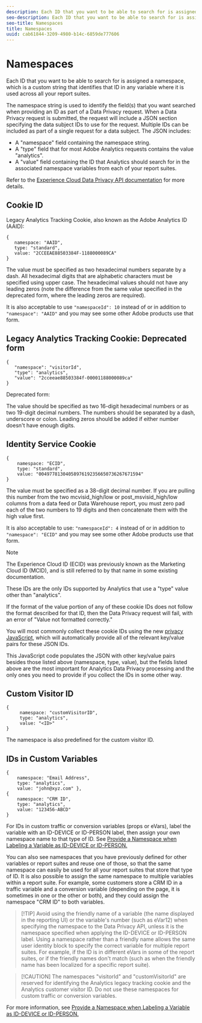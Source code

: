 ```yaml
---
description: Each ID that you want to be able to search for is assigned a namespace, which is a custom string that identifies that ID in any variable where it is used across all your report suites.
seo-description: Each ID that you want to be able to search for is assigned a namespace, which is a custom string that identifies that ID in any variable where it is used across all your report suites.
seo-title: Namespaces
title: Namespaces
uuid: cab61844-3209-4980-b14c-6859de777606
---
```


# Namespaces

Each ID that you want to be able to search for is assigned a namespace, which is a custom string that identifies that ID in any variable where it is used across all your report suites.

The namespace string is used to identify the field(s) that you want searched when providing an ID as part of a Data Privacy request. When a Data Privacy request is submitted, the request will include a JSON section specifying the data subject IDs to use for the request. Multiple IDs can be included as part of a single request for a data subject. The JSON includes:

* A "namespace" field containing the namespace string. 
* A "type" field that for most Adobe Analytics requests contains the value "analytics". 
* A "value" field containing the ID that Analytics should search for in the associated namespace variables from each of your report suites.

Refer to the [Experience Cloud Data Privacy API documentation](https://www.adobe.io/apis/cloudplatform/gdpr/docs/alldocs.html#!api-specification/markdown/narrative/gdpr/use-cases/gdpr-api-overview.md) for more details. 

<!-- Meike, I converted this table to headings and text to fix a validation error. -Bob -->

## Cookie ID

Legacy Analytics Tracking Cookie, also known as the Adobe Analytics ID (AAID):

```
{
   namespace: "AAID",
   type: "standard",
   value: "2CCEEAE88503384F-1188000089CA"
}
```

The value must be specified as two hexadecimal numbers separate by a dash. All hexadecimal digits that are alphabetic characters must be specified using upper case. The hexadecimal values should not have any leading zeros (note the difference from the same value specified in the deprecated form, where the leading zeros are required).

It is also acceptable to use `"namespaceId": 10` instead of or in addition to `"namespace": "AAID"` and you may see some other Adobe products use that form.

## Legacy Analytics Tracking Cookie: Deprecated form

```
{
   "namespace": "visitorId",
   "type": "analytics",
   "value": "2cceeae88503384f-00001188000089ca"
}
```

Deprecated form:

The value should be specified as two 16-digit hexadecimal numbers or as two 19-digit decimal numbers. The numbers should be separated by a dash, underscore or colon. Leading zeros should be added if either number doesn't have enough digits.

## Identity Service Cookie

```
{
    namespace: "ECID",
    type: "standard",
    value: "00497781304058976192356650736267671594"
}
```

The value must be specified as a 38-digit decimal number. If you are pulling this number from the two mcvisid\_high/low or post\_msvisid\_high/low columns from a data feed or Data Warehouse report, you must zero pad each of the two numbers to 19 digits and then concatenate them with the high value first.

It is also acceptable to use: `"namespaceId": 4` instead of or in addition to `"namespace": "ECID"` and you may see some other Adobe products use that form.

>[!NOTE]
>
>The Experience Cloud ID (ECID) was previously known as the Marketing Cloud ID (MCID), and is still referred to by that name in some existing documentation.
>
>These IDs are the only IDs supported by Analytics that use a "type" value other than "analytics".

If the format of the value portion of any of these cookie IDs does not follow the format described for that ID, then the Data Privacy request will fail, with an error of "Value not formatted correctly."

You will most commonly collect these cookie IDs using the new [privacy JavaScript](https://www.adobe.io/apis/cloudplatform/gdpr/services/allservices.htm), which will automatically provide all of the relevant key/value pairs for these JSON IDs.

This JavaScript code populates the JSON with other key/value pairs besides those listed above (namespace, type, value), but the fields listed above are the most important for Analytics Data Privacy processing and the only ones you need to provide if you collect the IDs in some other way.

## Custom Visitor ID

```
{
     namespace: "customVisitorID",
     type: "analytics",
     value: "<ID>"
}
```

The namespace is also predefined for the custom visitor ID.

## IDs in Custom Variables

```
{
    namespace: "Email Address",
    type: "analytics", 
    value: "john@xyz.com" }, 
{
    namespace: "CRM ID", 
    type: "analytics", 
    value: "123456-ABCD" 
}
```

For IDs in custom traffic or conversion variables (props or eVars), label the variable with an ID-DEVICE or ID-PERSON label, then assign your own namespace name to that type of ID. See [Provide a Namespace when Labeling a Variable as ID-DEVICE or ID-PERSON.](gdpr-labels.md)

You can also see namespaces that you have previously defined for other variables or report suites and reuse one of those, so that the same namespace can easily be used for all your report suites that store that type of ID. It is also possible to assign the same namespace to multiple variables within a report suite. For example, some customers store a CRM ID in a traffic variable and a conversion variable (depending on the page, it is sometimes in one or the other or both), and they could assign the namespace "CRM ID" to both variables.

> [!TIP] Avoid using the friendly name of a variable (the name displayed in the reporting UI) or the variable's number (such as eVar12) when specifying the namespace to the Data Privacy API, unless it is the namespace specified when applying the ID-DEVICE or ID-PERSON label. Using a namespace rather than a friendly name allows the same user identity block to specify the correct variable for multiple report suites. For example, if the ID is in different eVars in some of the report suites, or if the friendly names don't match (such as when the friendly name has been localized for a specific report suite).

> [!CAUTION] The namespaces "visitorId" and "customVisitorId" are reserved for identifying the Analytics legacy tracking cookie and the Analytics customer visitor ID. Do not use these namespaces for custom traffic or conversion variables.

For more information, see [Provide a Namespace when Labeling a Variable as ID-DEVICE or ID-PERSON.](/help/admin/c-data-governance/gdpr-labels.md)
